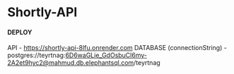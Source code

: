 # Shortly-API

#### DEPLOY

API - https://shortly-api-8lfu.onrender.com
DATABASE (connectionString) - postgres://teyrtnag:6D6waGLie_GdOsbuCl6my-2A2et9hyc2@mahmud.db.elephantsql.com/teyrtnag
